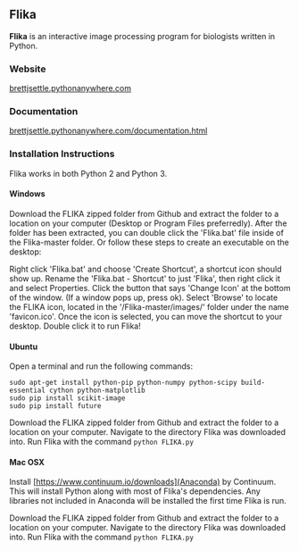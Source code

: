 ## Flika ##

**Flika** is an interactive image processing program for biologists written in Python.
### Website ###
[brettjsettle.pythonanywhere.com](http://brettjsettle.pythonanywhere.com/)

### Documentation ###
[brettjsettle.pythonanywhere.com/documentation.html](http://brettjsettle.pythonanywhere.com/documentation.html)

### Installation Instructions ###
Flika works in both Python 2 and Python 3.
#### Windows ####
Download the FLIKA zipped folder from Github and extract the folder to a location on your computer (Desktop or Program Files preferredly). After the folder has been extracted, you can double click the 'Flika.bat' file inside of the Flika-master folder. Or follow these steps to create an executable on the desktop:

Right click 'Flika.bat' and choose 'Create Shortcut', a shortcut icon should show up. Rename the 'Flika.bat - Shortcut' to just 'Flika', then right click it and select Properties. Click the button that says 'Change Icon' at the bottom of the window. (If a window pops up, press ok). Select 'Browse' to locate the FLIKA icon, located in the '/Flika-master/images/' folder under the name 'favicon.ico'. Once the icon is selected, you can move the shortcut to your desktop. Double click it to run Flika!

#### Ubuntu ####
Open a terminal and run the following commands:
```
sudo apt-get install python-pip python-numpy python-scipy build-essential cython python-matplotlib
sudo pip install scikit-image
sudo pip install future
```
Download the FLIKA zipped folder from Github and extract the folder to a location on your computer.  Navigate to the directory Flika was downloaded into.  Run Flika with the command
```python FLIKA.py```

#### Mac OSX ####

Install [https://www.continuum.io/downloads](Anaconda) by Continuum. This will install Python along with most of Flika's dependencies.  Any libraries not included in Anaconda will be installed the first time Flika is run.

Download the FLIKA zipped folder from Github and extract the folder to a location on your computer.  Navigate to the directory Flika was downloaded into.  Run Flika with the command
```python FLIKA.py```
